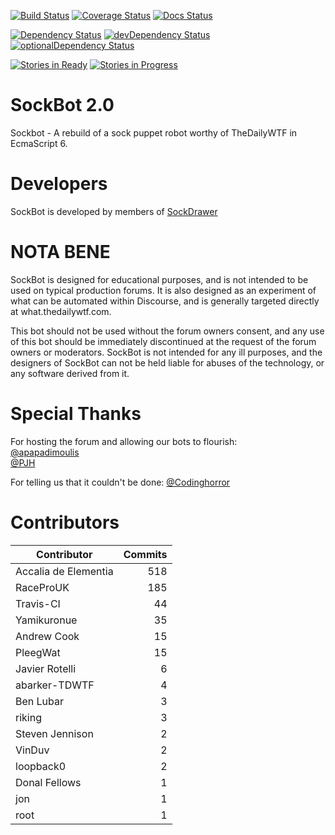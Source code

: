 [![Build Status](https://travis-ci.org/SockDrawer/SockBot.svg?branch=es6-dev)](https://travis-ci.org/SockDrawer/SockBot)
[![Coverage Status](https://coveralls.io/repos/SockDrawer/SockBot/badge.svg?branch=es6-dev)](https://coveralls.io/r/SockDrawer/SockBot?branch=es6-dev)
[![Docs Status](https://readthedocs.org/projects/sockbot/badge/?version=es6-dev)](http://sockbot.readthedocs.org/)

[![Dependency Status](https://david-dm.org/SockDrawer/SockBot/es6-dev.svg)](https://david-dm.org/SockDrawer/SockBot/es6-dev)
[![devDependency Status](https://david-dm.org/SockDrawer/SockBot/es6-dev/dev-status.svg)](https://david-dm.org/SockDrawer/SockBot/es6-dev#info=devDependencies)
[![optionalDependency Status](https://david-dm.org/SockDrawer/SockBot/es6-dev/optional-status.svg)](https://david-dm.org/SockDrawer/SockBot/es6-dev#info=optionalDependencies)

[![Stories in Ready](https://badge.waffle.io/sockdrawer/sockbot.png?label=ready&title=Ready)](https://waffle.io/sockdrawer/sockbot)
[![Stories in Progress](https://badge.waffle.io/sockdrawer/sockbot.png?label=in%20progress&title=In%20Progress)](https://waffle.io/sockdrawer/sockbot)


SockBot 2.0
===========
Sockbot - A rebuild of a sock puppet robot worthy of TheDailyWTF in EcmaScript 6.

Developers
==========
SockBot is developed by members of [SockDrawer](https://github.com/SockDrawer)

NOTA BENE
=========

SockBot is designed for educational purposes, and is not intended to be used on typical production forums. It is also 
designed as an experiment of what can be automated within Discourse, and is generally targeted directly at 
what.thedailywtf.com.

This bot should not be used without the forum owners consent, and any use of this bot should be immediately 
discontinued at the request of the forum owners or moderators. SockBot is not intended for any ill purposes, and the 
designers of SockBot can not be held liable for abuses of the technology, or any software derived from it.

Special Thanks
==============
For hosting the forum and allowing our bots to flourish:<br />
[@apapadimoulis](http://what.thedailywtf.com/users/apapadimoulis)<br />
[@PJH](http://what.thedailywtf.com/users/PJH)

For telling us that it couldn't be done:
[@Codinghorror](http://what.thedailywtf.com/users/Codinghorror)


Contributors
============


| Contributor | Commits |
|---|---:|
| Accalia de Elementia | 518 |
| RaceProUK | 185 |
| Travis-CI | 44 |
| Yamikuronue | 35 |
| Andrew Cook | 15 |
| PleegWat | 15 |
| Javier Rotelli | 6 |
| abarker-TDWTF | 4 |
| Ben Lubar | 3 |
| riking | 3 |
| Steven Jennison | 2 |
| VinDuv | 2 |
| loopback0 | 2 |
| Donal Fellows | 1 |
| jon | 1 |
| root | 1 |